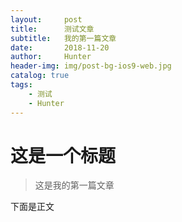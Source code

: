 ```yaml
---
layout:     post
title:      测试文章
subtitle:   我的第一篇文章
date:       2018-11-20
author:     Hunter
header-img: img/post-bg-ios9-web.jpg
catalog: true
tags:
    - 测试
    - Hunter
---
```


# 这是一个标题

> 这是我的第一篇文章

下面是正文